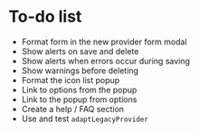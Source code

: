 # To-do list

- Format form in the new provider form modal
- Show alerts on save and delete
- Show alerts when errors occur during saving
- Show warnings before deleting
- Format the icon list popup
- Link to options from the popup
- Link to the popup from options
- Create a help / FAQ section
- Use and test `adaptLegacyProvider`
